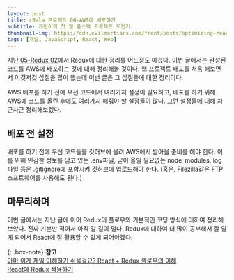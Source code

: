 ```yaml
---
layout: post
title: c0ala 프로젝트 06-AWS에 배포하기
subtitle: 개린이의 첫 웹 풀스택 프로젝트 도전기
thumbnail-img: https://cdn.evilmartians.com/front/posts/optimizing-react-virtual-dom-explained/cover-a1d5b40.png
tags: [개발, JavaScript, React, Web]
---
```


지난 [05-Redux 02](https://scw3812.github.io/2021-04-21-c0ala-project-05/)에서 Redux에 대한 정리를 어느정도 마쳤다.
이번 글에서는 완성된 코드를 AWS에 배포하는 것에 대해 정리해볼 것이다. 웹 프로젝트 배포를 처음 해보면서 이것저것 삽질을
많이 했는데 이번 글은 그 삽질들에 대한 정리이다.

AWS 배포를 하기 전에 우선 코드에서 여러가지 설정이 필요하고, 배포를 하기 위해 AWS에 코드를 올린 후에도 여러가지 해줘야 할
설정들이 많다. 그런 설정들에 대해 차근차근 정리해보겠다.

## 배포 전 설정

배포를 하기 전에 우선 코드들을 깃허브에 올려 AWS에서 받아올 준비를 해야 한다. 이를 위해 민감한 정보를 담고 있는 .env파일,
굳이 올릴 필요없는 node_modules, log 파일 등은 .gitignore에 포함시켜 깃허브에 업로드해야 한다. (혹은, Filezilla같은 
FTP 소프트웨어를 사용해도 된다.)

## 마무리하며

이번 글에서는 지난 글에 이어 Redux의 플로우와 기본적인 코딩 방식에 대하여 정리해 보았다. 진짜 기본만 적어서 아직 갈 길이
멀다. Redux에 대하여 더 많이 공부해서 잘 알게 되어서 React에 잘 활용할 수 있게 되어야겠다.

{: .box-note}
**참고**    
[아마 이게 제일 이해하기 쉬울걸요? React + Redux 플로우의 이해](https://medium.com/@ca3rot/%EC%95%84%EB%A7%88-%EC%9D%B4%EA%B2%8C-%EC%A0%9C%EC%9D%BC-%EC%9D%B4%ED%95%B4%ED%95%98%EA%B8%B0-%EC%89%AC%EC%9A%B8%EA%B1%B8%EC%9A%94-react-redux-%ED%94%8C%EB%A1%9C%EC%9A%B0%EC%9D%98-%EC%9D%B4%ED%95%B4-1585e911a0a6)  
[React에 Redux 적용하기](https://medium.com/@jsh901220/react%EC%97%90-redux-%EC%A0%81%EC%9A%A9%ED%95%98%EA%B8%B0-a8e6efd745c9)



